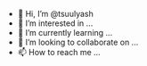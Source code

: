 - 👋 Hi, I’m @tsuulyash
- 👀 I’m interested in ...
- 🌱 I’m currently learning ...
- 💞️ I’m looking to collaborate on ...
- 📫 How to reach me ...

<!---
tsuulyash/tsuulyash is a ✨ special ✨ repository because its `README.md` (this file) appears on your GitHub profile.
You can click the Preview link to take a look at your changes.
--->
